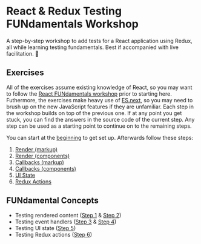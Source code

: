# React & Redux Testing FUNdamentals Workshop

A step-by-step workshop to add tests for a React application using Redux, all while learning testing fundamentals. Best if accompanied with live facilitation. 🙂

## Exercises

All of the exercises assume existing knowledge of React, so you may want to follow the [React FUNdamentals workshop](../react/) prior to starting here. Futhermore, the exercises make heavy use of [ES.next](http://www.benmvp.com/learning-es6-series/), so you may need to brush up on the new JavaScript features if they are unfamiliar. Each step in the workshop builds on top of the previous one. If at any point you get stuck, you can find the answers in the source code of the current step. Any step can be used as a starting point to continue on to the remaining steps.

You can start at the [beginning](00-begin/) to get set up. Afterwards follow these steps:

1. [Render (markup)](01-render-markup/)
1. [Render (components)](02-render-components/)
1. [Callbacks (markup)](03-callbacks-markup/)
1. [Callbacks (components)](04-callbacks-components/)
1. [UI State](05-ui-state/)
1. [Redux Actions](06-actions/)

## FUNdamental Concepts

- Testing rendered content ([Step 1](01-render-markup/) & [Step 2](02-render-components/))
- Testing event handlers ([Step 3](03-callbacks-markup/) & [Step 4](04-callbacks-components/))
- Testing UI state ([Step 5](05-ui-state/))
- Testing Redux actions ([Step 6](06-actions/))

